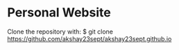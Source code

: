 # Personal Website

Clone the repository with:
$ git clone https://github.com/akshay23sept/akshay23sept.github.io
